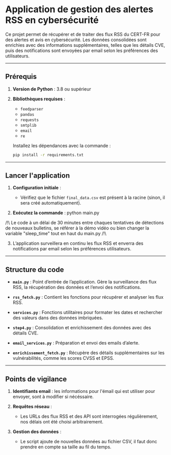 # Application de gestion des alertes RSS en cybersécurité

Ce projet permet de récupérer et de traiter des flux RSS du CERT-FR pour des alertes et avis en cybersécurité. Les données consolidées sont enrichies avec des informations supplémentaires, telles que les détails CVE, puis des notifications sont envoyées par email selon les préférences des utilisateurs.

---

## **Prérequis**

1. **Version de Python** : 3.8 ou supérieur
2. **Bibliothèques requises** :
   - `feedparser`
   - `pandas`
   - `requests`
   - `smtplib`
   - `email`
   - `re`

   Installez les dépendances avec la commande :
   ```bash
   pip install -r requirements.txt
   ```
---

## **Lancer l'application**

1. **Configuration initiale** :
   - Vérifiez que le fichier `final_data.csv` est présent à la racine (sinon, il sera créé automatiquement).

2. **Exécutez la commande** :
   python main.py

/!\ Le code à un délai de 30 minutes entre chaques tentatives de détections de nouveaux bulletins, 
se référer à la démo vidéo ou bien changer la variable "sleep_time" tout en haut du main.py /!\

3. L’application surveillera en continu les flux RSS et enverra des notifications par email selon les préférences utilisateurs.

---

## **Structure du code**

- **`main.py`** :
  Point d’entrée de l’application. Gère la surveillance des flux RSS, la récupération des données et l’envoi des notifications.

- **`rss_fetch.py`** :
  Contient les fonctions pour récupérer et analyser les flux RSS.

- **`services.py`** :
  Fonctions utilitaires pour formater les dates et rechercher des valeurs dans des données imbriquées.

- **`step4.py`** :
  Consolidation et enrichissement des données avec des détails CVE.

- **`email_services.py`** :
  Préparation et envoi des emails d’alerte.

- **`enrichissement_fetch.py`** :
  Récupère des détails supplémentaires sur les vulnérabilités, comme les scores CVSS et EPSS.

---

## **Points de vigilance**

1. **Identifiants email** :
   les informations pour l'émail qui est utiliser pour envoyer, sont à modifier si nécéssaire.

2. **Requêtes réseau** :
   - Les URLs des flux RSS et des API sont interrogées régulièrement, nos délais ont été choisi arbitrairement.

4. **Gestion des données** :
   - Le script ajoute de nouvelles données au fichier CSV, il faut donc prendre en compte sa taille au fil du temps.
